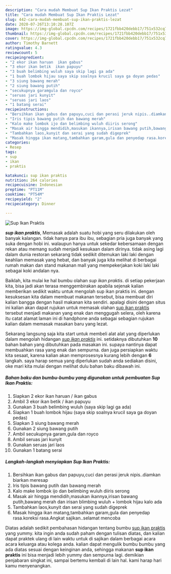 ```yaml
---
description: "Cara mudah Membuat Sup Ikan Praktis Lezat"
title: "Cara mudah Membuat Sup Ikan Praktis Lezat"
slug: 442-cara-mudah-membuat-sup-ikan-praktis-lezat
date: 2020-07-26T13:10:28.107Z
image: https://img-global.cpcdn.com/recipes/1721fbb420debb17/751x532cq70/sup-ikan-praktis-foto-resep-utama.jpg
thumbnail: https://img-global.cpcdn.com/recipes/1721fbb420debb17/751x532cq70/sup-ikan-praktis-foto-resep-utama.jpg
cover: https://img-global.cpcdn.com/recipes/1721fbb420debb17/751x532cq70/sup-ikan-praktis-foto-resep-utama.jpg
author: Timothy Barnett
ratingvalue: 4.3
reviewcount: 5
recipeingredient:
- "2 ekor ikan haruan  ikan gabus"
- "3 ekor ikan betik  ikan papuyu"
- "3 buah belimbing wuluh saya skip lagi ga ada"
- "1 buah lombok hijau saya skip soalnya krucil saya ga doyan pedas"
- "3 siung bawang merah"
- "2 siung bawang putih"
- "secukupnya garamgula dan royco"
- "seruas jari kunyit"
- "seruas jari laos"
- "1 batang serai"
recipeinstructions:
- "Bersihkan ikan gabus dan papuyu,cuci dan perasi jeruk nipis..diamkan biarkan meresap"
- "Iris tipis bawang putih dan bawang merah"
- "Kalo make lombok ijo dan belimbing wuluh diiris serong"
- "Masak air hingga mendidih,masukan ikannya,irisan bawang putih,bawang merah dan irisan blimbing wuluh + lombok hijau kalo ada"
- "Tambahkan laos,kunyit dan serai yang sudah digeprek"
- "Masak hingga ikan matang,tambahkan garam,gula dan penyedap rasa.koreksi rasa.Angkat sajikan..selamat mencoba"
categories:
- Resep
tags:
- sup
- ikan
- praktis

katakunci: sup ikan praktis 
nutrition: 264 calories
recipecuisine: Indonesian
preptime: "PT11M"
cooktime: "PT54M"
recipeyield: "2"
recipecategory: Dinner

---
```



![Sup Ikan Praktis](https://img-global.cpcdn.com/recipes/1721fbb420debb17/751x532cq70/sup-ikan-praktis-foto-resep-utama.jpg)

<b><i>sup ikan praktis</i></b>, Memasak adalah suatu hobi yang seru dilakukan oleh banyak kalangan. tidak hanya para ibu ibu, sebagian pria juga banyak yang suka dengan hobi ini. walaupun hanya untuk sekedar kebersamaan dengan rekan atau memang sudah menjadi kesukaan dalam dirinya. tidak asing lagi dalam dunia restoran sekarang tidak sedikit ditemukan laki laki dengan keahlian memasak yang hebat, dan banyak juga kita melihat di berbagai rumah makan dan stand makanan mall yang mempekerjakan koki laki laki sebagai koki andalan nya.

Baiklah, kita mulai ke hal bumbu olahan <i>sup ikan praktis</i>. di setiap pekerjaan kita, bisa jadi akan terasa menggembirakan apabila sejenak kalian memberikan sedikit waktu untuk mengolah sup ikan praktis ini. dengan kesuksesan kita dalam membuat makanan tersebut, bisa membuat diri kalian bangga dengan hasil makanan kita sendiri. apalagi disini dengan situs ini kalian akan dapat rujukan untuk memasak olahan <u>sup ikan praktis</u> tersebut menjadi makanan yang enak dan menggugah selera, oleh karena itu catat alamat laman ini di handphone anda sebagai sebagian rujukan kalian dalam memasak masakan baru yang lezat.




Sekarang langsung saja kita start untuk membeli alat alat yang diperlukan dalam mengolah hidangan <u><i>sup ikan praktis</i></u> ini. setidaknya dibutuhkan <b>10</b> bahan bahan yang dibutuhkan pada masakan ini. supaya nantinya dapat membuahkan rasa yang enak dan sempurna. dan juga persiapkan waktu kita sesaat, karena kalian akan memprosesnya kurang lebih dengan <b>6</b> langkah. saya harap semua yang diperlukan sudah anda sediakan disini, oke mari kita mulai dengan melihat dulu bahan baku dibawah ini.

<!--inarticleads1-->

##### Bahan baku dan bumbu-bumbu yang digunakan untuk pembuatan Sup Ikan Praktis:

1. Siapkan 2 ekor ikan haruan / ikan gabus
1. Ambil 3 ekor ikan betik / ikan papuyu
1. Gunakan 3 buah belimbing wuluh (saya skip lagi ga ada)
1. Siapkan 1 buah lombok hijau (saya skip soalnya krucil saya ga doyan pedas)
1. Siapkan 3 siung bawang merah
1. Gunakan 2 siung bawang putih
1. Ambil secukupnya garam,gula dan royco
1. Ambil seruas jari kunyit
1. Gunakan seruas jari laos
1. Gunakan 1 batang serai




<!--inarticleads2-->

##### Langkah-langkah menyiapkan Sup Ikan Praktis:

1. Bersihkan ikan gabus dan papuyu,cuci dan perasi jeruk nipis..diamkan biarkan meresap
1. Iris tipis bawang putih dan bawang merah
1. Kalo make lombok ijo dan belimbing wuluh diiris serong
1. Masak air hingga mendidih,masukan ikannya,irisan bawang putih,bawang merah dan irisan blimbing wuluh + lombok hijau kalo ada
1. Tambahkan laos,kunyit dan serai yang sudah digeprek
1. Masak hingga ikan matang,tambahkan garam,gula dan penyedap rasa.koreksi rasa.Angkat sajikan..selamat mencoba




Diatas adalah sedikit pembahasan hidangan tentang bumbu <u>sup ikan praktis</u> yang yummy. kita ingin anda sudah paham dengan tulisan diatas, dan kalian dapat praktek ulang di lain waktu untuk di sajikan dalam berbagai acara acara keluarga atau kolega anda. kalian dapat mengulik bumbu bumbu yang ada diatas sesuai dengan keinginan anda, sehingga makanan <b>sup ikan praktis</b> ini bisa menjadi lebih yummy dan sempurna lagi. demikian penjabaran singkat ini, sampai bertemu kembali di lain hal. kami harap hari kamu menyenangkan.

